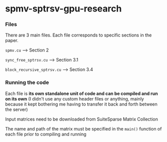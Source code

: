 ﻿# spmv-sptrsv-gpu-research

### Files
There are 3 main files. Each file corresponds to specific sections in the paper. 

`spmv.cu` --> Section 2

`sync_free_sptrsv.cu` --> Section 3.1

`block_recursive_sptrsv.cu` --> Section 3.4


### Running the code
Each file is **its own standalone unit of code and can be compiled and run on its own** (I didn't use any custom header files or anything, mainly because it kept bothering me having to transfer it back and forth between the server)

Input matrices need to be downloaded from SuiteSparse Matrix Collection

The name and path of the matrix must be specified in the `main()` function of each file prior to compiling and running
